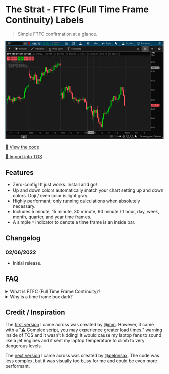 # The Strat - FTFC (Full Time Frame Continuity) Labels

> Simple FTFC confirmation at a glance.

![Screenshot](./preview.jpg)

[👀 View the code](./code.tosts)

[🔗 Import into TOS](http://tos.mx/Fv8tbyM)

## Features

-   Zero-config! It just works. Install and go!
-   Up and down colors automatically match your chart setting up and down colors. Doji / even color is light gray.
-   Highly performant; only running calculations when absolutely necessary.
-   Includes 5 minute, 15 minute, 30 minute, 60 minute / 1 hour, day, week, month, quarter, and year time frames.
-   A simple `*` indicator to denote a time frame is an inside bar.

## Changelog

### 02/06/2022

-   Initial release.

## FAQ

<details>
<summary>What is FTFC (Full Time Frame Continuity)?</summary>

FTFC is a principle / concept of [#TheStrat](https://twitter.com/search?q=%23TheStrat). If you've never heard of it before, start with the following article.

[What Do We Know to Be True About Price Action?](https://www.newtraderu.com/2019/02/13/what-do-we-know-to-be-true-about-price-action/)

</details>

<details>
<summary>Why is a time frame box dark?</summary>

If you are seeing dark boxes like this:

![Screenshot](./images/faq-dark.jpg)

It's because the time interval isn't supplying enough historical time data to properly calculate continuity. You need to adjust the time interval to give it more data.

![Screenshot](./images/faq-time-interval.jpg)

</details>

## Credit / Inspiration

The [first version](http://tos.mx/TNPBVJ6) I came across was created by [@mm](https://twitter.com/mm). However, it came with a "⚠️ Complex script, you may experience greater load times." warning inside of TOS and it wasn't kidding! It would cause my laptop fans to sound like a jet engines and it sent my laptop temperature to climb to very dangerous levels.

The [next version](https://tos.mx/JZROQzW) I came across was created by [@pelonsax](https://twitter.com/pelonsax). The code was less complex, but it was visually too busy for me and could be even more performant.

